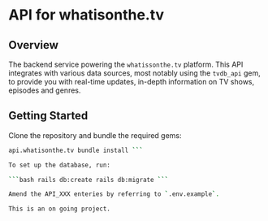 # API for whatisonthe.tv

## Overview

The backend service powering the `whatissonthe.tv` platform. This API
integrates with various data sources, most notably using the `tvdb_api` gem, to
provide you with real-time updates, in-depth information on TV shows, episodes
and genres.

## Getting Started

Clone the repository and bundle the required gems:

```bash git clone https://github.com/swmcc/api.whatisonthe.tv.git cd
api.whatisonthe.tv bundle install ```

To set up the database, run:

```bash rails db:create rails db:migrate ```

Amend the API_XXX enteries by referring to `.env.example`.

This is an on going project.
